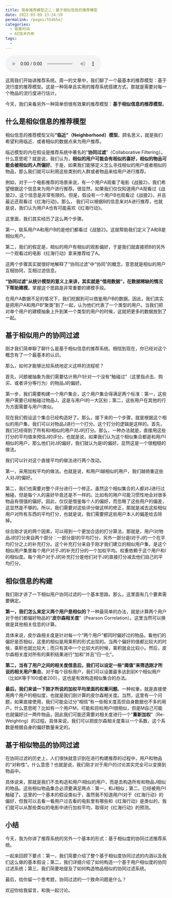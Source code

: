 ```yaml
---
title: 简单推荐模型之二：基于相似信息的推荐模型
date: 2022-03-09 13:34:59
permalink: /pages/554b5e/
categories:
  - 极客时间
  - AI技术内参
tags:
  - 
---
```

<audio title="059.简单推荐模型之二：基于相似信息的推荐模型" src="https://static001.geekbang.org/resource/audio/5f/14/5f5a98dfda24b8bd9647cae47dce3f14.mp3" controls="controls"></audio> 
<p>这周我们开始讲推荐系统。周一的文章中，我们聊了一个最基本的推荐模型：基于流行度的推荐模型。这是一种简单且实用的推荐系统搭建方式，那就是需要对每一个物品的流行度进行估计。</p>
<p>今天，我们来看另外一种简单但很有效果的推荐模型：<strong>基于相似信息的推荐模型</strong>。</p>
<h2>什么是相似信息的推荐模型</h2>
<p>相似信息的推荐模型又叫<strong>“临近”（Neighborhood）模型</strong>。顾名思义，就是我们希望利用临近、或者相似的数据点来为用户推荐。</p>
<p>临近模型的内在假设是推荐系统中著名的“<strong>协同过滤</strong>”（Collaborative Filtering）。什么意思呢？就是说，我们认为，<strong>相似的用户可能会有相似的喜好，相似的物品可能会被相似的人所偏好</strong>。于是，如果我们能够定义怎么寻找相似的用户或者相似的物品，那么我们就可以利用这些类别的人群或者物品来给用户进行推荐。</p>
<p>例如，对于一个电影推荐的场景来说，有一个用户A观看了电影《战狼2》，我们希望根据这个信息来为用户进行推荐。很显然，如果我们仅仅知道用户A观看过《战狼2》，这个信息是非常有限的。但是，假设有一个用户B也观看过《战狼2》，并且最近还观看过《红海行动》。那么， 我们可以根据B的信息来对A进行推荐，也就是说，我们认为用户A也有可能喜欢《红海行动》。</p>
<p>这里面，我们其实经历了这么两个步骤。</p>
<!-- [[[read_end]]] -->
<p>第一，联系用户A和用户B的是他们都看过《战狼2》。这就帮助我们定义了A和B是相似用户。</p>
<p>第二，我们的假定是，相似的用户有相似的观影偏好，于是我们就直接把B的另外一个观看过的电影《红海行动》拿来推荐给了A。</p>
<p>这两个步骤其实就很好地解释了“协同过滤”中“协同”的概念，意思就是相似的用户互相协同，互相过滤信息。</p>
<p><strong>“协同过滤”从统计模型的意义上来讲，其实就是“借用数据”，在数据稀缺的情况下帮助建模</strong>。掌握这个思路是非常重要的建模手段。</p>
<p>在用户A数据不足的情况下，我们挖掘到可以借鉴用户B的数据。因此，我们其实是把用户A和用户B“聚类”到了一起，认为他们代表了一个类型的用户。当我们把对单个用户的建模抽象上升到某一个类型的用户的时候，这就把更多的数据放到了一起。</p>
<h2>基于相似用户的协同过滤</h2>
<p>刚才我们简单聊了聊什么是基于相似信息的推荐系统。相信到现在，你已经对这个概念有了一个最基本的认识。</p>
<p>那么，如何才能够比较系统地定义这样的流程呢？</p>
<p>首先，问题被抽象为我们需要估计用户I针对一个没有“触碰过”（这里指点击、购买、或者评分等行为）的物品J的偏好。</p>
<p>第一步，我们需要构建一个用户集合，这个用户集合得满足两个标准：第一，这些用户需要已经触碰过物品J，这是与用户I的一大区别；第二，这些用户在其他的行为方面需要与用户I类似。</p>
<p>现在我们假设这个集合已经构造好了。那么，接下来的一个步骤，就是根据这个相似的用户集，我们可以对物品J进行一个打分。这个打分的逻辑是这样的。首先，我们已经得到了所有和I相似的用户对J的打分。那么，一种办法就是，直接用这些打分的平均值来预估J的评分。也就是说，如果我们认为这个相似集合都是和用户I相似的用户，那么他们对J的偏好，我们就认为是I的偏好。显然这是一个很粗糙的做法。</p>
<p>我们可以针对这个直接平均的做法进行两个改动。</p>
<p>第一，采用加权平均的做法。也就是说，和用户I越相似的用户，我们越倚重这些人对J的偏好。</p>
<p>第二，我们也需要对整个评分进行一个修正。虽然这个相似集合的人都对J进行过触碰，但是每个人的喜好毕竟还是不一样的。比如有的用户可能习惯性地会对很多物品有很强的偏好。因此，仅仅是借鉴每个人的偏好，而忽略了这些用户的偏差，这显然是不够的。所以，我们需要对这些评分做这样的修正，那就是减去这些相似用户对所有东西的平均打分，也就是说，我们需要把这些用户本人的偏差给去除掉。</p>
<p>综合刚才说的两个因素，可以得到一个更加合适的打分算法，那就是，用户I对物品J的打分来自两个部分：一部分是I的平均打分，另外一部分是I对于J的一个在平均打分之上的补充打分。这个补充打分来自于刚才我们建立的相似用户集，是这个相似用户集里每个用户对于J的补充打分的一个加权平均。权重依赖于这个用户和I的相似度。每个用户对于J的补充打分是他们对于J的直接打分减去他们自己的平均打分。</p>
<h2>相似信息的构建</h2>
<p>我们刚才讲了一下相似用户协同过滤的一个基本思路。那么，这里面有几个要素需要确定。</p>
<p><strong>第一，我们怎么来定义两个用户是相似的？</strong>一种最简单的办法，就是计算两个用户对于他们都偏好物品的“<strong>皮尔森相关度</strong>”（Pearson Correlation）。这里当然可以换做是其他相关信息的计算。</p>
<p>具体来说，皮尔森相关度是针对每一个“两个用户”都同时偏好过的物品，看他们的偏好是否相似，这里的相似是用乘积的形式出现的。当两个偏好的值都比较大的时候，乘积也就比较大；而只有其中一个比较大的时候，乘积就会比较小。然后，皮尔森相关度对所有的乘积结果进行“加和”并且“归一化”。</p>
<p><strong>第二，当有了用户之间的相关度信息后，我们可以设定一些“阈值”来筛选刚才所说的相关用户集合</strong>。对于每个目标用户，我们可以设置最多达到前K个相似用户（比如K等于100或者200），这也是有效构造相似集合的办法。</p>
<p><strong>最后，我们来谈一下刚才所说的加权平均里面的权重问题</strong>。一种权重，就是直接使用两个用户的相似度，也就是我们刚计算的皮尔森相关度。当然，这里有一个问题，如果直接使用，我们可能会过分“相信”有一些相关度高但自身数据也不多的用户。什么意思呢？比如有一个用户M，可能和目标用户I很相似，但是M自己可能也就偏好过一两件物品，因此我们可能还需要对相关度进行一个“<strong>重新加权</strong>”（Re-Weighting）的过程。具体来说，我们可以把皮尔森相关度乘以一个系数，这个系数是根据自身的偏好数量来定的。</p>
<h2>基于相似物品的协同过滤</h2>
<p>在协同过滤的历史上，人们很快就意识到在进行构建推荐的过程中，用户和物品的“对称性”。什么意思？也就是说，我们刚才对于用户的讨论其实完全可以变换到物品中。</p>
<p>具体说来，那就是我们不去构造和用户I相似的用户，而是去构造所有和物品J相似的物品。这些相似物品集合必须要满足两点：第一，和J相似；第二，已经被用户I触碰了。这里的一个基本的假设类似于，虽然我不知道用户I对于《红海行动》的偏好，但我可以去看一看用户过去看的电影里有哪些和《红海行动》是类似的，我们就可以从那些类似的电影中进行加权平均，取得对《红海行动》的预测。</p>
<h2>小结</h2>
<p>今天，我为你讲了推荐系统的另外一个基本的形式：基于相似度的协同过滤推荐系统。</p>
<p>一起来回顾下要点：第一，我们简要介绍了整个基于相似度协同过滤的内涵以及我们这么做的基本假设；第二，我们详细介绍了如何构造一个基于用户相似度的协同过滤系统；第三，我们简要地提及了如何构造物品相似的协同过滤系统。</p>
<p>最后，给你留一个思考题，协同过滤的一个致命问题是什么？</p>
<p>欢迎你给我留言，和我一起讨论。</p>
<p></p>
